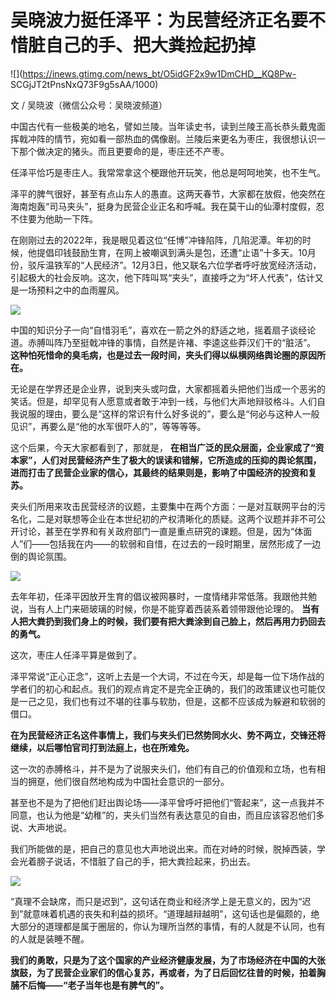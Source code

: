 # 吴晓波力挺任泽平：为民营经济正名要不惜脏自己的手、把大粪捡起扔掉

![](https://inews.gtimg.com/news_bt/O5idGF2x9w1DmCHD__KQ8Pw-
SCGjJT2tPnsNxQ73F9g5sAA/1000)

文 / 吴晓波（微信公众号：吴晓波频道）

中国古代有一些极美的地名，譬如兰陵。当年读史书，读到兰陵王高长恭头戴鬼面挥戟冲阵的情节，宛如看一部热血的偶像剧。兰陵后来更名为枣庄，我很想认识一下那个做决定的猪头。而且更要命的是，枣庄还不产枣。

任泽平恰巧是枣庄人。我常常拿这个梗跟他开玩笑，他总是呵呵地笑，也不生气。

泽平的脾气很好，甚至有点山东人的愚直。这两天春节，大家都在放假，他突然在海南炮轰“司马夹头”，挺身为民营企业正名和呼喊。我在莫干山的仙潭村度假，忍不住要为他助一下阵。

在刚刚过去的2022年，我是眼见着这位“任博”冲锋陷阵，几陷泥潭。年初的时候，他提倡印钱鼓励生育，在网上被嘲讽到满头是包，还遭“止语”十多天。10月份，驳斥温铁军的“人民经济”。12月3日，他又联名六位学者呼吁放宽经济活动，引起极大的社会反响。这次，他下阵叫骂“夹头”，直接呼之为“坏人代表”，估计又是一场预料之中的血雨腥风。

![](https://inews.gtimg.com/news_bt/OW3qhVOKVuwzN3iPO3ydJlmx3kkC9REOepTe5xziXrGYsAA/1000)

中国的知识分子一向“自惜羽毛”，喜欢在一箭之外的舒适之地，摇着扇子谈经论道。赤膊叫阵乃至挺戟冲锋的事情，自然是许褚、李逵这些莽汉们干的“脏活”。
**这种怕死惜命的臭毛病，也是过去一段时间，夹头们得以纵横网络舆论圈的原因所在。**

无论是在学界还是企业界，说到夹头或叼盘，大家都摇着头把他们当成一个恶劣的笑话。但是，却罕见有人愿意或者敢于冲到一线，与他们大声地辩驳格斗。人们自我说服的理由，要么是“这样的常识有什么好多说的”，要么是“何必与这种人一般见识”，再要么是“他的水军很吓人的”，等等等等。

这个后果，今天大家都看到了，那就是，
**在相当广泛的民众层面，企业家成了“资本家”，人们对民营经济产生了极大的误读和错解，它所造成的压抑的舆论氛围，进而打击了民营企业家的信心，其最终的结果则是，影响了中国经济的投资和复苏。**

夹头们所用来攻击民营经济的议题，主要集中在两个方面：一是对互联网平台的污名化，二是对联想等企业在本世纪初的产权清晰化的质疑。这两个议题并非不可公开讨论，甚至在学界和有关政府部门一直是重点研究的课题。但是，因为“体面人”们——包括我在内——的软弱和自惜，在过去的一段时期里，居然形成了一边倒的舆论氛围。

![](https://inews.gtimg.com/news_bt/O5bd7FEkIlh0bDZ3Ijh8_PoAyD4s8J2kHHJsFdDtjPRzcAA/1000)

去年年初，任泽平因放开生育的倡议被网暴时，一度情绪非常低落。我跟他共勉说，当有人上门来砸玻璃的时候，你是不能穿着西装系着领带跟他论理的。
**当有人把大粪扔到我们身上的时候，我们要有把大粪涂到自己脸上，然后再用力扔回去的勇气。**

这次，枣庄人任泽平算是做到了。

泽平常说“正心正念”，这听上去是一个大词，不过在今天，却是每一位下场作战的学者们的初心和起点。我们的观点肯定不是完全正确的，我们的政策建议也可能仅是一己之见，我们也有过不堪的往事与软肋，但是，这都不应该成为躲避和软弱的借口。

**在为民营经济正名这件事情上，我们与夹头们已然势同水火、势不两立，交锋还将继续，以后哪怕官司打到法庭上，也在所难免。**

这一次的赤膊格斗，并不是为了说服夹头们，他们有自己的价值观和立场，也有相当的拥趸，他们很自然地构成为中国社会意识的一部分。

甚至也不是为了把他们赶出舆论场——泽平曾呼吁把他们“管起来”，这一点我并不同意，也认为他是“幼稚”的，夹头们当然有表达意见的自由，而且应该容忍他们多说、大声地说。

我们所能做的是，把自己的意见也大声地说出来。而在对峙的时候，脱掉西装，学会光着膀子说话，不惜脏了自己的手，把大粪捡起来，扔出去。

![](https://inews.gtimg.com/news_bt/OMswzFp90O45bihM7KGCeqVgoIm1L-9nJNF5TBLPyhTWkAA/1000)

“真理不会缺席，而只是迟到”，这句话在商业和经济学上是无意义的，因为“迟到”就意味着机遇的丧失和利益的损坏。“道理越辩越明”，这句话也是偏颇的，绝大部分的道理都是属于圈层的，你认为理所当然的事情，有的人就是不认同，也有的人就是装睡不醒。

**我们的勇敢，只是为了这个国家的产业经济健康发展，为了市场经济在中国的大张旗鼓，为了民营企业家们的信心复苏，再或者，为了日后回忆往昔的时候，拍着胸脯不后悔——“老子当年也是有脾气的”。**

